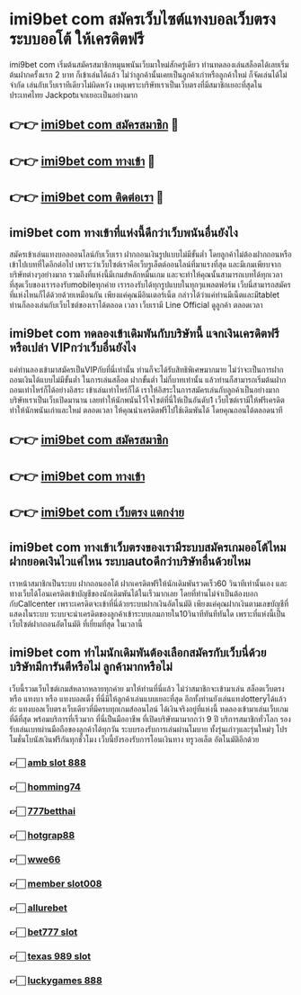 # imi9bet com สมัครเว็บไซต์แทงบอลเว็บตรง ระบบออโต้ ให้เครดิตฟรี

imi9bet com เริ่มต้นสมัครสมาชิกหมุนพนันเว็บมาใหม่สักครู่เดียว ท่านทดลองเล่นสล็อตได้เลยเริ่มต้นฝากครั้งแรก 2 บาท ก็เข้าเล่นได้แล้ว ไม่ว่าลูกค้านั้นเคยเป็นลูกค้าเก่าหรือลูกค้าใหม่ ก็จัดเล่นได้ไม่จำกัด เล่นกับเว็บเราทีเดียวไม่ผิดหวัง เหตุเพราะบริษัทเราเป็นเว็บตรงที่มีสมาชิกเยอะที่สุดในประเทศไทย Jackpotแจกเยอะเป็นอย่างมาก

## 👉👉 [imi9bet com สมัครสมาชิก](https://bit.ly/3Ckzg5n) 🎰
## 👉👉 [imi9bet com ทางเข้า](https://bit.ly/3Ckzg5n) 🎰
## 👉👉 [imi9bet com ติดต่อเรา](https://bit.ly/3Ckzg5n) 🎰

## imi9bet com ทางเข้าที่แห่งนี้ดีกว่าเว็บพนันอื่นยังไง
สมัครเข้าเล่นแทงบอลออนไลน์กับเว็บเรา ฝากถอนเงินรูปแบบไม่มีขั้นต่ำ โดยลูกค้าไม่ต้องฝากถอนหรือเข้าไปเบทที่ใดอีกต่อไป เพราะว่าเว็บไซต์เราคือเว็บรูเล็ตต์ออนไลน์ที่มาแรงที่สุด และมีเกมเพียบจากบริษัทต่างๆอย่างมาก รวมถึงที่แห่งนี้มีเกมส์หลักหมื่นเกม และจะทำให้คุณนั้นสามารถเบทได้ทุกเวลา ที่สุดเว็บของเรารองรับmobileทุกค่าย เรารองรับได้ทุกรูปแบบในทุกๆแพลตฟอร์ม เว็บนี่สามารถสมัครที่แห่งไหนก็ได้ด้วยด้วยเหมือนกัน เพียงแค่คุณมีอินเตอร์เน็ต กล่าวได้ว่าแค่ท่านมีเน็ตและมีtablet ท่านก็ลองเล่นกับเว็บไซต์ของเราได้ตลอด เวลา เว็บเรามี Line Official ดูลูกค้า ตลอดเวลา

## imi9bet com ทดลองเข้าเดิมพันกับบริษัทนี้ แจกเงินเครดิตฟรีหรือเปล่า VIPกว่าเว็บอื่นยังไง
แค่ท่านลองเข้ามาสมัครเป็นVIPกับที่นี่เท่านั้น ท่านก็จะได้รับสิทธิพิเศษมากมาย ไม่ว่าจะเป็นการฝากถอนเงินได้แบบไม่มีขั้นต่ำ ในการเล่นสล็อต ฝากขั้นต่ำ ไม่กี่บาทเท่านั้น แล้วท่านก็สามารถเริ่มต้นฝากถอนเท่าไหร่ก็ได้อย่างอิสระ เข้าเล่นเท่าไหร่ก็ได้ เราให้อิสระในการสมัครเล่นกับลูกค้าเป็นอย่างมาก บริษัทเราเป็นเว็บเปิดมานาน เลยทำให้นักพนันไว้ใจไซต์ที่นี่ให้เป็นอันดับ1 เว็บไซต์เรามีให้ฟรีเครดิต ทำให้นักพนันเก่าและใหม่ ตลอดเวลา ให้คุณนำเครดิตฟรีไปใช้เดิมพันได้ โดยคุณถอนได้ตลอดนาที

## 👉👉 [imi9bet com สมัครสมาชิก](https://bit.ly/3Ckzg5n)
## 👉👉 [imi9bet com ทางเข้า](https://bit.ly/3Ckzg5n)
## 👉👉 [imi9bet com เว็บตรง แตกง่าย](https://bit.ly/3Ckzg5n)

## imi9bet com ทางเข้าเว็บตรงของเรามีระบบสมัครเกมออโต้ไหม ฝากยอดเงินไวแค่ไหน ระบบautoดีกว่าบริษัทอื่นด้วยไหม
เราหน้าสมาชิกเป็นระบบ ฝากถอนออโต้ ฝากเครดิตฟรีให้นักเดิมพันรวดเร็ว60 วินาทีเท่านั้นเอง และทางเว็บได้โอนเครดิตเข้าบัญชีของนักเดิมพันได้ในเร็วมากเลย โดยที่ท่านไม่จำเป็นต้องบอกกับCallcenter เพราะเครดิตจะเข้าที่นี่ด้วยระบบฝากเงินอัตโนมัติ เพียงแค่คุณฝากเงินตามเลขบัญชีที่แสดงในระบบ ระบบจะนำเครดิตของลูกค้าเข้าระบบเกมภายใน10วินาทีทันทีทันใด เพราะที่แห่งนี้เป็นเว็บไซต์ฝากถอนอัตโนมัติ ที่เยี่ยมที่สุด ในเวลานี้

## imi9bet com ทำไมนักเดิมพันต้องเลือกสมัครกับเว็บนี่ด้วย บริษัทมีการันตีหรือไม่ ลูกค้ามากหรือไม่
เว็บนี้รวมเว็บไซต์เกมส์หลากหลายทุกค่าย มาให้ท่านที่นี่แล้ว ไม่ว่าสมาชิกจะเข้ามาเล่น สล็อตเว็บตรง หรือ แทงบา หรือ แทงบอลเต็ง ที่นี่มีให้ลูกค้าเล่นแบบเยอะที่สุด อีกทั้งท่านยังเล่นแทงlotteryได้แล้วล่ะ แทงบอลเว็บตรงเว็บเดียวที่มีครบทุกเกมส์ออนไลน์ ได้เงินจริงอยู่ที่แห่งนี้ ทดลองเข้ามาเล่นเว็บเกมที่ดีที่สุด พร้อมบริการที่เร็วมาก ที่นี่เป็นมืออาชีพ ที่เปิดบริษัทมามากกว่า 9 ปี บริการสมาชิกทั่วโลก รองรับเล่นเบทผ่านมือถือของลูกค้าได้ทุกวัน ระบบรองรับการเล่นผ่านโมบาย ทั้งรุ่นเก่าๆและรุ่นใหม่ๆ โปรโมชั่นโบนัสเงินฟรีกันทุกชั่วโมง เว็บนี้ยังรองรับการโอนเงินทาง ทรูวอเล็ต อัตโนมัติอีกด้วย

### 👉🏻 [amb slot 888](https://atom.io/packages/ambslot888)
### 👉🏻 [homming74](https://atom.io/packages/homming74)
### 👉🏻 [777betthai](https://atom.io/packages/777betthai)
### 👉🏻 [hotgrap88](https://atom.io/packages/hotgrap88)
### 👉🏻 [wwe66](https://atom.io/packages/wwe66)
### 👉🏻 [member slot008](https://atom.io/packages/memberslot008)
### 👉🏻 [allurebet](https://atom.io/packages/allurebet)
### 👉🏻 [bet777 slot](https://atom.io/packages/bet777slot)
### 👉🏻 [texas 989 slot](https://atom.io/packages/texas989slot)
### 👉🏻 [luckygames 888](https://atom.io/packages/luckygames888)
